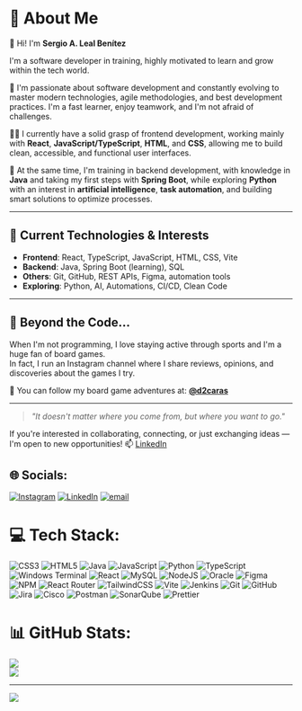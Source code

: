 # 💫 About Me

👋 Hi! I'm **Sergio A. Leal Benítez**

I'm a software developer in training, highly motivated to learn and grow within the tech world.

🎯 I'm passionate about software development and constantly evolving to master modern technologies, agile methodologies, and best development practices. I'm a fast learner, enjoy teamwork, and I'm not afraid of challenges.

👨‍💻 I currently have a solid grasp of frontend development, working mainly with **React**, **JavaScript/TypeScript**, **HTML**, and **CSS**, allowing me to build clean, accessible, and functional user interfaces.

🧠 At the same time, I'm training in backend development, with knowledge in **Java** and taking my first steps with **Spring Boot**, while exploring **Python** with an interest in **artificial intelligence**, **task automation**, and building smart solutions to optimize processes.

---

## 🚀 Current Technologies & Interests

- **Frontend**: React, TypeScript, JavaScript, HTML, CSS, Vite  
- **Backend**: Java, Spring Boot (learning), SQL  
- **Others**: Git, GitHub, REST APIs, Figma, automation tools  
- **Exploring**: Python, AI, Automations, CI/CD, Clean Code

---

## 🎲 Beyond the Code...

When I'm not programming, I love staying active through sports and I'm a huge fan of board games.  
In fact, I run an Instagram channel where I share reviews, opinions, and discoveries about the games I try.

📸 You can follow my board game adventures at: [**@d2caras**](https://www.instagram.com/d2caras)

---

> _"It doesn't matter where you come from, but where you want to go."_

If you're interested in collaborating, connecting, or just exchanging ideas — I'm open to new opportunities!
📫 [LinkedIn](https://www.linkedin.com/in/sergiolealbenitez/)


## 🌐 Socials:
[![Instagram](https://img.shields.io/badge/Instagram-%23E4405F.svg?logo=Instagram&logoColor=white)](https://instagram.com/https://www.instagram.com/d2caras/) [![LinkedIn](https://img.shields.io/badge/LinkedIn-%230077B5.svg?logo=linkedin&logoColor=white)](https://linkedin.com/in/https://www.linkedin.com/in/sergiolealbenitez/) [![email](https://img.shields.io/badge/Email-D14836?logo=gmail&logoColor=white)](mailto:sergioleal92@gmail.com) 

# 💻 Tech Stack:
![CSS3](https://img.shields.io/badge/css3-%231572B6.svg?style=flat&logo=css3&logoColor=white) ![HTML5](https://img.shields.io/badge/html5-%23E34F26.svg?style=flat&logo=html5&logoColor=white) ![Java](https://img.shields.io/badge/java-%23ED8B00.svg?style=flat&logo=openjdk&logoColor=white) ![JavaScript](https://img.shields.io/badge/javascript-%23323330.svg?style=flat&logo=javascript&logoColor=%23F7DF1E) ![Python](https://img.shields.io/badge/python-3670A0?style=flat&logo=python&logoColor=ffdd54) ![TypeScript](https://img.shields.io/badge/typescript-%23007ACC.svg?style=flat&logo=typescript&logoColor=white) ![Windows Terminal](https://img.shields.io/badge/Windows%20Terminal-%234D4D4D.svg?style=flat&logo=windows-terminal&logoColor=white) ![React](https://img.shields.io/badge/react-%2320232a.svg?style=flat&logo=react&logoColor=%2361DAFB) ![MySQL](https://img.shields.io/badge/mysql-4479A1.svg?style=flat&logo=mysql&logoColor=white) ![NodeJS](https://img.shields.io/badge/node.js-6DA55F?style=flat&logo=node.js&logoColor=white) ![Oracle](https://img.shields.io/badge/Oracle-F80000?style=flat&logo=oracle&logoColor=white) ![Figma](https://img.shields.io/badge/figma-%23F24E1E.svg?style=flat&logo=figma&logoColor=white) ![NPM](https://img.shields.io/badge/NPM-%23CB3837.svg?style=flat&logo=npm&logoColor=white) ![React Router](https://img.shields.io/badge/React_Router-CA4245?style=flat&logo=react-router&logoColor=white) ![TailwindCSS](https://img.shields.io/badge/tailwindcss-%2338B2AC.svg?style=flat&logo=tailwind-css&logoColor=white) ![Vite](https://img.shields.io/badge/vite-%23646CFF.svg?style=flat&logo=vite&logoColor=white) ![Jenkins](https://img.shields.io/badge/jenkins-%232C5263.svg?style=flat&logo=jenkins&logoColor=white) ![Git](https://img.shields.io/badge/git-%23F05033.svg?style=flat&logo=git&logoColor=white) ![GitHub](https://img.shields.io/badge/github-%23121011.svg?style=flat&logo=github&logoColor=white) ![Jira](https://img.shields.io/badge/jira-%230A0FFF.svg?style=flat&logo=jira&logoColor=white) ![Cisco](https://img.shields.io/badge/cisco-%23049fd9.svg?style=flat&logo=cisco&logoColor=black) ![Postman](https://img.shields.io/badge/Postman-FF6C37?style=flat&logo=postman&logoColor=white) ![SonarQube](https://img.shields.io/badge/SonarQube-black?style=flat&logo=sonarqube&logoColor=4E9BCD) ![Prettier](https://img.shields.io/badge/prettier-%23F7B93E.svg?style=flat&logo=prettier&logoColor=black)
# 📊 GitHub Stats:
![](https://github-readme-stats.vercel.app/api?username=JavasGit-SLB&theme=dark&hide_border=false&include_all_commits=false&count_private=true)<br/>
![](https://nirzak-streak-stats.vercel.app/?user=JavasGit-SLB&theme=dark&hide_border=false)<br/>


---
[![](https://visitcount.itsvg.in/api?id=JavasGit-SLB&icon=0&color=0)](https://visitcount.itsvg.in)

<!-- Proudly created with GPRM ( https://gprm.itsvg.in ) -->
